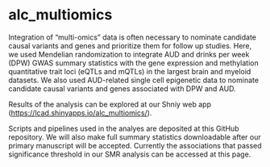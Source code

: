 # alc_multiomics

Integration of “multi-omics” data is often necessary to nominate candidate causal variants and genes and prioritize them for follow up studies. Here, we used Mendelian randomization to integrate AUD and drinks per week (DPW) GWAS summary statistics with the gene expression and methylation quantitative trait loci (eQTLs and mQTLs) in the largest brain and myeloid datasets. We also used AUD-related single cell epigenetic data to nominate candidate causal variants and genes associated with DPW and AUD.

Results of the analysis can be explored at our Shniy web app (https://lcad.shinyapps.io/alc_multiomics/).

Scripts and pipelines used in the analyes are deposited at this GitHub repository. We will also make full summary statistics downloadable after our primary manuscript will be accepted. Currently the associations that passed significance threshold in our SMR analysis can be accessed at this page.
